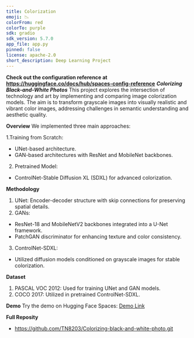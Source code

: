 ```yaml
---
title: Colorization
emoji: 📉
colorFrom: red
colorTo: purple
sdk: gradio
sdk_version: 5.7.0
app_file: app.py
pinned: false
license: apache-2.0
short_description: Deep Learning Project
---
```


**Check out the configuration reference at https://huggingface.co/docs/hub/spaces-config-reference**
***Colorizing Black-and-White Photos***
This project explores the intersection of technology and art by implementing and comparing image colorization models. The aim is to transform grayscale images into visually realistic and vibrant color images, addressing challenges in semantic understanding and aesthetic quality.

****Overview****
We implemented three main approaches:

1.Training from Scratch:
- UNet-based architecture.
- GAN-based architectures with ResNet and MobileNet backbones.
2. Pretrained Model:
- ControlNet-Stable Diffusion XL (SDXL) for advanced colorization.

****Methodology****
1. UNet: Encoder-decoder structure with skip connections for preserving spatial details.
2. GANs:
- ResNet-18 and MobileNetV2 backbones integrated into a U-Net framework.
- PatchGAN discriminator for enhancing texture and color consistency.
3. ControlNet-SDXL:
- Utilized diffusion models conditioned on grayscale images for stable colorization.

****Dataset****
1. PASCAL VOC 2012: Used for training UNet and GAN models.
2. COCO 2017: Utilized in pretrained ControlNet-SDXL.

****Demo****
Try the demo on Hugging Face Spaces: [Demo Link](https://huggingface.co/spaces/ChiKyi/Colorization)

****Full Reposity****
- https://github.com/TN8203/Colorizing-black-and-white-photo.git 
